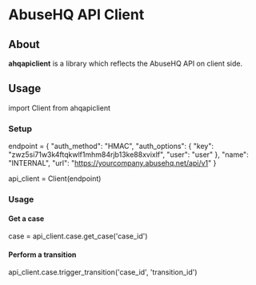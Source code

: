 # AbuseHQ API Client

## About
**ahqapiclient** is a library which reflects the AbuseHQ API on client side.

## Usage

import Client from ahqapiclient

### Setup

endpoint = {
  "auth_method": "HMAC",
  "auth_options": {
    "key": "zwz5si71w3k4ftqkwlf1mhm84rjb13ke88xvixlf",
    "user": "user"
  },
  "name": "INTERNAL",
  "url": "https://yourcompany.abusehq.net/api/v1"
}

api_client = Client(endpoint)

### Usage

#### Get a case
case = api_client.case.get_case('case_id')

#### Perform a transition

api_client.case.trigger_transition('case_id', 'transition_id')

